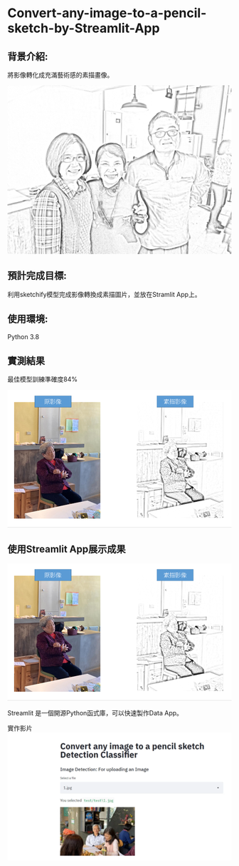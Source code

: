 # Convert-any-image-to-a-pencil-sketch-by-Streamlit-App

## 背景介紹:
將影像轉化成充滿藝術感的素描畫像。

![image](https://github.com/tddwso/Convert-any-image-to-a-pencil-sketch-by-Streamlit-App/blob/main/image1.png)

## 預計完成目標:
利用sketchify模型完成影像轉換成素描圖片，並放在Stramlit App上。

## 使用環境:
Python 3.8

## 實測結果
最佳模型訓練準確度84% 

![image](https://github.com/tddwso/Convert-any-image-to-a-pencil-sketch-by-Streamlit-App/blob/main/%E7%B4%A0%E6%8F%8F%E8%BD%89%E6%8F%9B%E5%9C%96.PNG)

## 使用Streamlit App展示成果

![image](https://github.com/tddwso/Convert-any-image-to-a-pencil-sketch-by-Streamlit-App/blob/main/%E7%B4%A0%E6%8F%8F%E8%BD%89%E6%8F%9B%E5%9C%96.PNG)

Streamlit 是一個開源Python函式庫，可以快速製作Data App。

實作影片
[![IMAGE ALT TEXT HERE](https://github.com/tddwso/Convert-any-image-to-a-pencil-sketch-by-Streamlit-App/blob/main/streamlit.png)](https://youtu.be/-FEJmhjr4r0)

